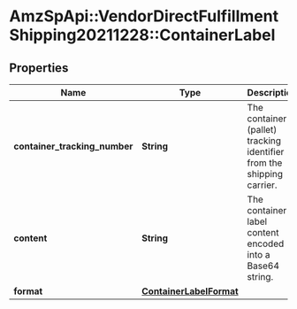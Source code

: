 # AmzSpApi::VendorDirectFulfillmentShipping20211228::ContainerLabel

## Properties
Name | Type | Description | Notes
------------ | ------------- | ------------- | -------------
**container_tracking_number** | **String** | The container (pallet) tracking identifier from the shipping carrier. | [optional] 
**content** | **String** | The container label content encoded into a Base64 string. | 
**format** | [**ContainerLabelFormat**](ContainerLabelFormat.md) |  | 

